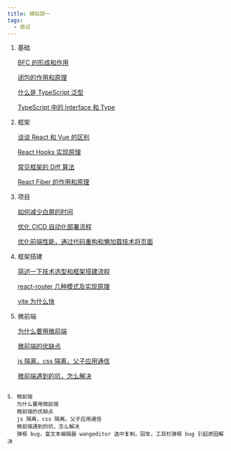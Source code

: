 ```yaml
---
title: 模拟题一
tags:
  - 面试
---
```


1.  基础

    [BFC 的形成和作用](../base/BFC的形成和作用.md)

    [闭包的作用和原理](../base/闭包的作用和原理.md)

    [什么是 TypeScript 泛型](../base/什么是TypeScript泛型.md)

    [TypeScript 中的 Interface 和 Type](../base/TypeScript中的Interface和Type.md)

2.  框架

    [谈谈 React 和 Vue 的区别](../base/谈谈React和Vue的区别.md)

    [React Hooks 实现原理](../base/ReactHooks实现原理.md)

    [常见框架的 Diff 算法](../base/常见框架的Diff算法.md)

    [React Fiber 的作用和原理](../base/ReactFiber的作用和原理.md)

3.  项目

    [如何减少白屏的时间](../base/如何减少白屏的时间.md)

    [优化 CICD 自动化部署流程](../base/优化CICD自动化部署流程.md)

    [优化前端性能，通过代码重构和懒加载技术将页面](../base/优化前端性能通过代码重构和懒加载技术将页面.md)

4.  框架搭建

    [简述一下技术选型和框架搭建流程](../base/简述一下技术选型和框架搭建流程.md)

    [react-router 几种模式及实现原理](../base/react-router几种模式及实现原理.md)

    [vite 为什么快](../base/vite为什么快.md)

5.  微前端

    [为什么要用微前端](../base/为什么要用微前端.md)

    [微前端的优缺点](../base/微前端的优缺点.md)

    [js 隔离，css 隔离，父子应用通信](../base/js隔离css隔离父子应用通信.md)

    [微前端遇到的坑，怎么解决](../base/微前端遇到的坑怎么解决.md)

```

5. 微前端
   为什么要用微前端
   微前端的优缺点
   js 隔离，css 隔离，父子应用通信
   微前端遇到的坑，怎么解决
   弹框 bug，富文本编辑器 wangeditor 选中复制，回车，工具栏弹框 bug 引起原因解决
```

